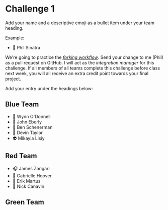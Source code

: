 # Challenge 1

Add your name and a descriptive emoji as a bullet item under your team heading.

Example:

- 💪 Phil Sinatra

We're going to practice the [_forking workflow_](https://github.com/philsinatra/IDM-T380/blob/master/instructor_materials/03-git.md#forking). Send your change to me (Phil) as a pull request on GitHub. I will act as the _integration manager_ for this challenge. If all members of all teams complete this challenge before class next week, you will all receive an extra credit point towards your final project.

Add your entry under the headings below:

## Blue Team

- 🐛 Wynn O'Donnell
- 🚛 John Eberly
- 🌱 Ben Schenerman
- 🐚 Devin Taylor
- 👽 Mikayla Lisiy

## Red Team

- 🎧 James Zangari
- 💫 Gabrielle Hoover
- 🤖 Erik Martus
- 👻 Nick Canavin
## Green Team
